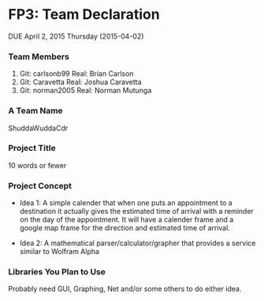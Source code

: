 # FP3: Team Declaration
DUE April 2, 2015 Thursday (2015-04-02)

### Team Members

1. Git: carlsonb99    Real: Brian Carlson
2. Git: Caravetta     Real: Joshua Caravetta
3. Git: norman2005    Real: Norman Mutunga

### A Team Name
ShuddaWuddaCdr

### Project Title
10 words or fewer

### Project Concept

* Idea 1: A simple calender that when one puts an appointment to a destination it actually gives the estimated time of arrival with a reminder on the day of the appointment. It will have a calender frame and a google map frame for the direction and estimated time of arrival.

* Idea 2: A mathematical parser/calculator/grapher that provides a service similar to Wolfram Alpha

### Libraries You Plan to Use 

Probably need GUI, Graphing, Net and/or some others to do either idea.
